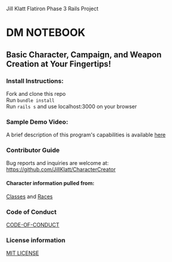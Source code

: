 
Jill Klatt Flatiron Phase 3 Rails Project
# DM NOTEBOOK

 
## Basic Character, Campaign, and Weapon Creation at Your Fingertips! 

 
### Install Instructions:
Fork and clone this repo
<br />
Run ```bundle install```
<br />
Run ```rails s``` and use localhost:3000 on your browser

### Sample Demo Video:
A brief description of this program's capabilities is available [here](https://youtu.be/qRRlDL4sV_s)
 
### Contributor Guide
Bug reports and inquiries are welcome at: https://github.com/JillKlatt/CharacterCreator

#### Character information pulled from: 
[Classes](https://en.wikipedia.org/wiki/Character_class_(Dungeons_%26_Dragons))
and [Races](https://dungeonsdragons.fandom.com/wiki/Race#:~:text=D%26D%203rd%20edition,elf%2C%20and%20half%2Dorc.)

### Code of Conduct
[CODE-OF-CONDUCT](https://github.com/JillKlatt/FlatironPhase2Project/blob/main/character-base/CODE-OF-CONDUCT.md)

### License information
[MIT LICENSE](https://github.com/JillKlatt/FlatironPhase2Project/blob/main/character-base/LICENSE)

